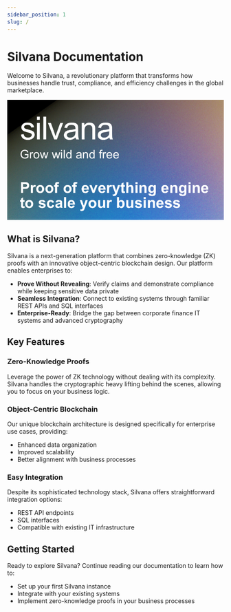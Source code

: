 ```yaml
---
sidebar_position: 1
slug: /
---
```


# Silvana Documentation

Welcome to Silvana, a revolutionary platform that transforms how businesses handle trust, compliance, and efficiency challenges in the global marketplace.

![Silvana](./silvana.png)

## What is Silvana?

Silvana is a next-generation platform that combines zero-knowledge (ZK) proofs with an innovative object-centric blockchain design. Our platform enables enterprises to:

- **Prove Without Revealing**: Verify claims and demonstrate compliance while keeping sensitive data private
- **Seamless Integration**: Connect to existing systems through familiar REST APIs and SQL interfaces
- **Enterprise-Ready**: Bridge the gap between corporate finance IT systems and advanced cryptography

## Key Features

### Zero-Knowledge Proofs

Leverage the power of ZK technology without dealing with its complexity. Silvana handles the cryptographic heavy lifting behind the scenes, allowing you to focus on your business logic.

### Object-Centric Blockchain

Our unique blockchain architecture is designed specifically for enterprise use cases, providing:

- Enhanced data organization
- Improved scalability
- Better alignment with business processes

### Easy Integration

Despite its sophisticated technology stack, Silvana offers straightforward integration options:

- REST API endpoints
- SQL interfaces
- Compatible with existing IT infrastructure

## Getting Started

Ready to explore Silvana? Continue reading our documentation to learn how to:

- Set up your first Silvana instance
- Integrate with your existing systems
- Implement zero-knowledge proofs in your business processes
